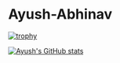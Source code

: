 # Ayush-Abhinav
[![trophy](https://github-profile-trophy.vercel.app/?username=ayushabhinav-dev&theme=onedark)](https://github.com/ryo-ma/github-profile-trophy)

[![Ayush's GitHub stats](https://github-readme-stats.vercel.app/api?username=ayushabhinav-dev)](https://github.com/anuraghazra/github-readme-stats)
